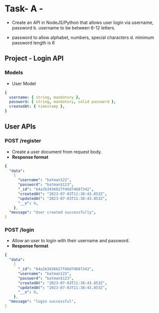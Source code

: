 # Task- A -

- Create an API in NodeJS/Python that allows user login via username, password b. username to be between 6-12 letters.

- password to allow alphabet, numbers, special characters d. minimum password length is 6

## Project - Login API

### Models

- User Model

```yaml
{
  username: { string, mandatory },
  password: { string, mandatory, valid password },
  createdAt: { timestamp },
}
```

## User APIs

### POST /register

- Create a user document from request body.
- **Response format**

```yaml
{
  "data":
    {
      "username": "batman123",
      "password": "batman$123",
      "_id": "64a2b3436627f46d74687342",
      "createdAt": "2023-07-03T11:38:43.853Z",
      "updatedAt": "2023-07-03T11:38:43.853Z",
      "__v": 0,
    },
  "message": "User created successfully",
}
```

### POST /login

- Allow an user to login with their username and password.
- **Response format**

```yaml
{
  "data":
    {
      "_id": "64a2b3436627f46d74687342",
      "username": "batman123",
      "password": "batman$123",
      "createdAt": "2023-07-03T11:38:43.853Z",
      "updatedAt": "2023-07-03T11:38:43.853Z",
      "__v": 0,
    },
  "message": "login successful",
}
```
